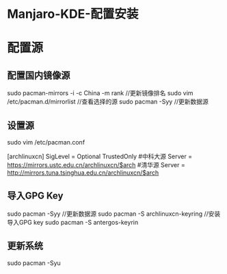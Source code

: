 # Manjaro-KDE-配置安装

配置源
===
配置国内镜像源
---
sudo pacman-mirrors -i -c China -m rank //更新镜像排名
sudo vim /etc/pacman.d/mirrorlist //查看选择的源
sudo pacman -Syy //更新数据源

设置源
---
sudo vim /etc/pacman.conf

[archlinuxcn]
SigLevel = Optional TrustedOnly
#中科大源
Server = https://mirrors.ustc.edu.cn/archlinuxcn/$arch
#清华源
Server = http://mirrors.tuna.tsinghua.edu.cn/archlinuxcn/$arch

导入GPG Key
---
sudo pacman -Syy //更新数据源
sudo pacman -S archlinuxcn-keyring //安装导入GPG key
sudo pacman -S antergos-keyrin

更新系统
---
sudo pacman -Syu
